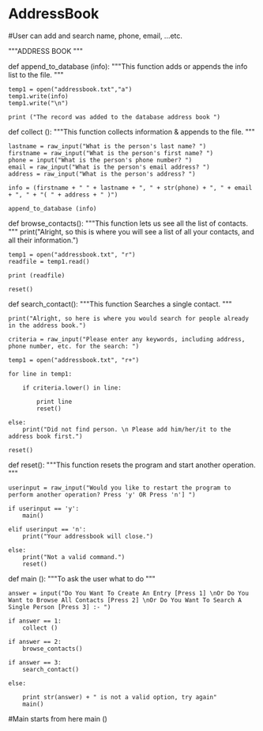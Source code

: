 # AddressBook
#User can add and search name, phone, email, ...etc.

"""ADDRESS BOOK
"""

def append_to_database (info):
    """This function adds or appends the info list
       to the file.
    """
    
    temp1 = open("addressbook.txt","a")
    temp1.write(info)
    temp1.write("\n")

    print ("The record was added to the database address book ")



def collect ():
    """This function collects information
       & appends to the file.
    """
        
    lastname = raw_input("What is the person's last name? ")
    firstname = raw_input("What is the person's first name? ")
    phone = input("What is the person's phone number? ")
    email = raw_input("What is the person's email address? ")
    address = raw_input("What is the person's address? ")

    info = (firstname + " " + lastname + ", " + str(phone) + ", " + email + ", " + "( " + address + " )")
    
    append_to_database (info)


def browse_contacts():
    """This function lets us see all the list of
       contacts.
    """ 
    print("Alright, so this is where you will see a list of all your contacts, and all their information.")

    temp1 = open("addressbook.txt", "r")
    readfile = temp1.read()

    print (readfile)

    reset()

def search_contact():
    """This function Searches a single contact.
    """
    
    print("Alright, so here is where you would search for people already in the address book.")
    
    criteria = raw_input("Please enter any keywords, including address, phone number, etc. for the search: ")
    
    temp1 = open("addressbook.txt", "r+")
    
    for line in temp1:

        if criteria.lower() in line:

            print line
            reset()

    else:
        print("Did not find person. \n Please add him/her/it to the address book first.")
            
    reset()


def reset():
    """This function resets the program and start
       another operation.
    """
    
    userinput = raw_input("Would you like to restart the program to perform another operation? Press 'y' OR Press 'n'] ")

    if userinput == 'y':
        main()

    elif userinput == 'n':
        print("Your addressbook will close.")

    else:
        print("Not a valid command.")
        reset()



def main ():
    """To ask the user what to do
    """
    
    answer = input("Do You Want To Create An Entry [Press 1] \nOr Do You Want to Browse All Contacts [Press 2] \nOr Do You Want To Search A Single Person [Press 3] :- ")
    
    if answer == 1:
        collect ()

    if answer == 2:
        browse_contacts()

    if answer == 3:
        search_contact()

    else:

        print str(answer) + " is not a valid option, try again"
        main()   


#Main starts from here
main ()
